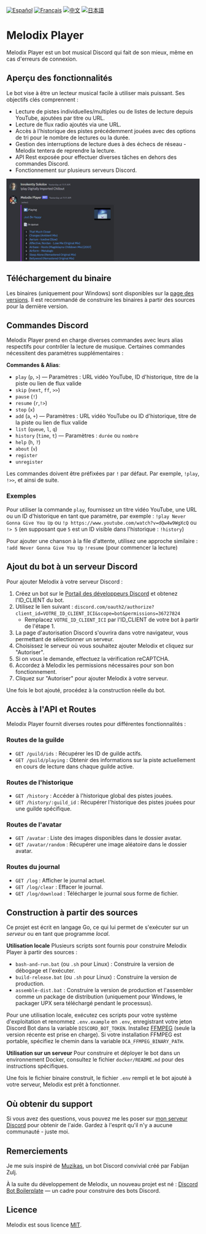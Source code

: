 [![Español](https://img.shields.io/badge/Español-README-blue)](./docs/README_ES.md) [![Français](https://img.shields.io/badge/Français-README-blue)](./docs/README_FR.md) [![中文](https://img.shields.io/badge/中文-README-blue)](./docs/README_CN.md) [![日本語](https://img.shields.io/badge/日本語-README-blue)](./docs/README_JP.md)

# Melodix Player

Melodix Player est un bot musical Discord qui fait de son mieux, même en cas d'erreurs de connexion.

## Aperçu des fonctionnalités

Le bot vise à être un lecteur musical facile à utiliser mais puissant. Ses objectifs clés comprennent :

- Lecture de pistes individuelles/multiples ou de listes de lecture depuis YouTube, ajoutées par titre ou URL.
- Lecture de flux radio ajoutés via une URL.
- Accès à l'historique des pistes précédemment jouées avec des options de tri pour le nombre de lectures ou la durée.
- Gestion des interruptions de lecture dues à des échecs de réseau - Melodix tentera de reprendre la lecture.
- API Rest exposée pour effectuer diverses tâches en dehors des commandes Discord.
- Fonctionnement sur plusieurs serveurs Discord.

![Exemple de lecture](https://github.com/keshon/melodix-player/blob/master/assets/playing.jpg)

## Téléchargement du binaire

Les binaires (uniquement pour Windows) sont disponibles sur la [page des versions](https://github.com/keshon/melodix-player/releases). Il est recommandé de construire les binaires à partir des sources pour la dernière version.

## Commandes Discord

Melodix Player prend en charge diverses commandes avec leurs alias respectifs pour contrôler la lecture de musique. Certaines commandes nécessitent des paramètres supplémentaires :

**Commandes & Alias**:
- `play` (`p`, `>`) — Paramètres : URL vidéo YouTube, ID d'historique, titre de la piste ou lien de flux valide
- `skip` (`next`, `ff`, `>>`)
- `pause` (`!`)
- `resume` (`r`,`!>`)
- `stop` (`x`)
- `add` (`a`, `+`) — Paramètres : URL vidéo YouTube ou ID d'historique, titre de la piste ou lien de flux valide
- `list` (`queue`, `l`, `q`)
- `history` (`time`, `t`) — Paramètres : `durée` ou `nombre`
- `help` (`h`, `?`)
- `about` (`v`)
- `register`
- `unregister`

Les commandes doivent être préfixées par `!` par défaut. Par exemple, `!play`, `!>>`, et ainsi de suite.

### Exemples
Pour utiliser la commande `play`, fournissez un titre vidéo YouTube, une URL ou un ID d'historique en tant que paramètre, par exemple :
`!play Never Gonna Give You Up` 
ou 
`!p https://www.youtube.com/watch?v=dQw4w9WgXcQ` 
ou 
`!> 5` (en supposant que `5` est un ID visible dans l'historique : `!history`)

Pour ajouter une chanson à la file d'attente, utilisez une approche similaire :
`!add Never Gonna Give You Up` 
`!resume` (pour commencer la lecture)

## Ajout du bot à un serveur Discord

Pour ajouter Melodix à votre serveur Discord :

1. Créez un bot sur le [Portail des développeurs Discord](https://discord.com/developers/applications) et obtenez l'ID_CLIENT du bot.
2. Utilisez le lien suivant : `discord.com/oauth2/authorize?client_id=VOTRE_ID_CLIENT_ICI&scope=bot&permissions=36727824`
   - Remplacez `VOTRE_ID_CLIENT_ICI` par l'ID_CLIENT de votre bot à partir de l'étape 1.
3. La page d'autorisation Discord s'ouvrira dans votre navigateur, vous permettant de sélectionner un serveur.
4. Choisissez le serveur où vous souhaitez ajouter Melodix et cliquez sur "Autoriser".
5. Si on vous le demande, effectuez la vérification reCAPTCHA.
6. Accordez à Melodix les permissions nécessaires pour son bon fonctionnement.
7. Cliquez sur "Autoriser" pour ajouter Melodix à votre serveur.

Une fois le bot ajouté, procédez à la construction réelle du bot.

## Accès à l'API et Routes

Melodix Player fournit diverses routes pour différentes fonctionnalités :

### Routes de la guilde

- `GET /guild/ids` : Récupérer les ID de guilde actifs.
- `GET /guild/playing` : Obtenir des informations sur la piste actuellement en cours de lecture dans chaque guilde active.

### Routes de l'historique

- `GET /history` : Accéder à l'historique global des pistes jouées.
- `GET /history/:guild_id` : Récupérer l'historique des pistes jouées pour une guilde spécifique.

### Routes de l'avatar

- `GET /avatar` : Liste des images disponibles dans le dossier avatar.
- `GET /avatar/random` : Récupérer une image aléatoire dans le dossier avatar.

### Routes du journal

- `GET /log` : Afficher le journal actuel.
- `GET /log/clear` : Effacer le journal.
- `GET /log/download` : Télécharger le journal sous forme de fichier.

## Construction à partir des sources

Ce projet est écrit en langage Go, ce qui lui permet de s'exécuter sur un *serveur* ou en tant que programme *local*.

**Utilisation locale**
Plusieurs scripts sont fournis pour construire Melodix Player à partir des sources :
- `bash-and-run.bat` (ou `.sh` pour Linux) : Construire la version de débogage et l'exécuter.
- `build-release.bat` (ou `.sh` pour Linux) : Construire la version de production.
- `assemble-dist.bat` : Construire la version de production et l'assembler comme un package de distribution (uniquement pour Windows, le packager UPX sera téléchargé pendant le processus).

Pour une utilisation locale, exécutez ces scripts pour votre système d'exploitation et renommez `.env.example` en `.env`, enregistrant votre jeton Discord Bot dans la variable `DISCORD_BOT_TOKEN`. Installez [FFMPEG](https://ffmpeg.org/) (seule la version récente est prise en charge). Si votre installation FFMPEG est portable, spécifiez le chemin dans la variable `DCA_FFMPEG_BINARY_PATH`.

**Utilisation sur un serveur**
Pour construire et déployer le bot dans un environnement Docker, consultez le fichier `docker/README.md` pour des instructions spécifiques.

Une fois le fichier binaire construit, le fichier `.env` rempli et le bot ajouté à votre serveur, Melodix est prêt à fonctionner.

## Où obtenir du support
Si vous avez des questions, vous pouvez me les poser sur [mon serveur Discord](https://discord.gg/NVtdTka8ZT) pour obtenir de l'aide. Gardez à l'esprit qu'il n'y a aucune communauté - juste moi.

## Remerciements

Je me suis inspiré de [Muzikas](https://github.com/FabijanZulj/Muzikas), un bot Discord convivial créé par Fabijan Zulj.

À la suite du développement de Melodix, un nouveau projet est né : [Discord Bot Boilerplate](https://github.com/keshon/discord-bot-boilerplate) — un cadre pour construire des bots Discord.

## Licence

Melodix est sous licence [MIT](https://opensource.org/licenses/MIT).